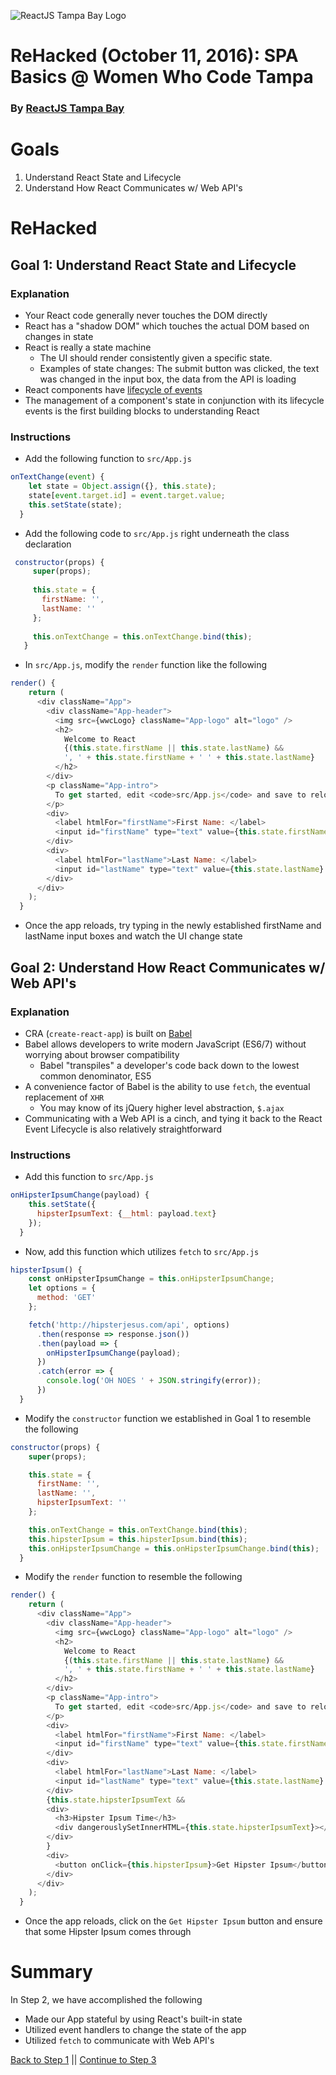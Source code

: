 ![ReactJS Tampa Bay Logo](https://avatars2.githubusercontent.com/u/18738421?v=3&s=200)

# ReHacked (October 11, 2016): SPA Basics @ Women Who Code Tampa
### By [ReactJS Tampa Bay](http://www.meetup.com/ReactJS-Tampa-Bay/)

# Goals

1. Understand React State and Lifecycle
1. Understand How React Communicates w/ Web API's

# ReHacked

## Goal 1: Understand React State and Lifecycle

### Explanation

* Your React code generally never touches the DOM directly
* React has a "shadow DOM" which touches the actual DOM based on changes in state
* React is really a state machine
  * The UI should render consistently given a specific state.
  * Examples of state changes: The submit button was clicked, the text was changed in the input box, the data from the API is loading
* React components have [lifecycle of events](https://facebook.github.io/react/docs/component-specs.html)
* The management of a component's state in conjunction with its lifecycle events is the first building blocks to understanding React

### Instructions

* Add the following function to `src/App.js`

```javascript
onTextChange(event) {
    let state = Object.assign({}, this.state);
    state[event.target.id] = event.target.value;
    this.setState(state);
  }
```

* Add the following code to `src/App.js` right underneath the class declaration

```javascript
 constructor(props) {
     super(props);
 
     this.state = {
       firstName: '',
       lastName: ''
     };
 
     this.onTextChange = this.onTextChange.bind(this);
   }
```

* In `src/App.js`, modify the `render` function like the following

```javascript
render() {
    return (
      <div className="App">
        <div className="App-header">
          <img src={wwcLogo} className="App-logo" alt="logo" />
          <h2>
            Welcome to React
            {(this.state.firstName || this.state.lastName) &&
            ', ' + this.state.firstName + ' ' + this.state.lastName}
          </h2>
        </div>
        <p className="App-intro">
          To get started, edit <code>src/App.js</code> and save to reload.
        </p>
        <div>
          <label htmlFor="firstName">First Name: </label>
          <input id="firstName" type="text" value={this.state.firstName} onChange={this.onTextChange} />
        </div>
        <div>
          <label htmlFor="lastName">Last Name: </label>
          <input id="lastName" type="text" value={this.state.lastName} onChange={this.onTextChange} />
        </div>
      </div>
    );
  }
```

* Once the app reloads, try typing in the newly established firstName and lastName input boxes and watch the UI change state

## Goal 2: Understand How React Communicates w/ Web API's

### Explanation

* CRA (`create-react-app`) is built on [Babel](https://babeljs.io/)
* Babel allows developers to write modern JavaScript (ES6/7) without worrying about browser compatibility
  * Babel "transpiles" a developer's code back down to the lowest common denominator, ES5
* A convenience factor of Babel is the ability to use `fetch`, the eventual replacement of `XHR`
  * You may know of its jQuery higher level abstraction, `$.ajax`
* Communicating with a Web API is a cinch, and tying it back to the React Event Lifecycle is also relatively straightforward

### Instructions

* Add this function to `src/App.js`

```javascript
onHipsterIpsumChange(payload) {
    this.setState({
      hipsterIpsumText: {__html: payload.text}
    });
  }
```

* Now, add this function which utilizes `fetch` to `src/App.js`

```javascript
hipsterIpsum() {
    const onHipsterIpsumChange = this.onHipsterIpsumChange;
    let options = {
      method: 'GET'
    };

    fetch('http://hipsterjesus.com/api', options)
      .then(response => response.json())
      .then(payload => {
        onHipsterIpsumChange(payload);
      })
      .catch(error => {
        console.log('OH NOES ' + JSON.stringify(error));
      })
  }
```

* Modify the `constructor` function we established in Goal 1 to resemble the following 

```javascript
constructor(props) {
    super(props);

    this.state = {
      firstName: '',
      lastName: '',
      hipsterIpsumText: ''
    };

    this.onTextChange = this.onTextChange.bind(this);
    this.hipsterIpsum = this.hipsterIpsum.bind(this);
    this.onHipsterIpsumChange = this.onHipsterIpsumChange.bind(this);
  }
```

* Modify the `render` function to resemble the following

```javascript
render() {
    return (
      <div className="App">
        <div className="App-header">
          <img src={wwcLogo} className="App-logo" alt="logo" />
          <h2>
            Welcome to React
            {(this.state.firstName || this.state.lastName) &&
            ', ' + this.state.firstName + ' ' + this.state.lastName}
          </h2>
        </div>
        <p className="App-intro">
          To get started, edit <code>src/App.js</code> and save to reload.
        </p>
        <div>
          <label htmlFor="firstName">First Name: </label>
          <input id="firstName" type="text" value={this.state.firstName} onChange={this.onTextChange} />
        </div>
        <div>
          <label htmlFor="lastName">Last Name: </label>
          <input id="lastName" type="text" value={this.state.lastName} onChange={this.onTextChange} />
        </div>
        {this.state.hipsterIpsumText &&
        <div>
          <h3>Hipster Ipsum Time</h3>
          <div dangerouslySetInnerHTML={this.state.hipsterIpsumText}></div>
        </div>
        }
        <div>
          <button onClick={this.hipsterIpsum}>Get Hipster Ipsum</button>
        </div>
      </div>
    );
  }
```

* Once the app reloads, click on the `Get Hipster Ipsum` button and ensure that some Hipster Ipsum comes through

# Summary

In Step 2, we have accomplished the following

* Made our App stateful by using React's built-in state
* Utilized event handlers to change the state of the app
* Utilized `fetch` to communicate with Web API's


[Back to Step 1](https://github.com/reactjstampabay/rehacked-spa-basics-wwc/tree/step-1) || [Continue to Step 3](https://github.com/reactjstampabay/rehacked-spa-basics-wwc/tree/step-3)
